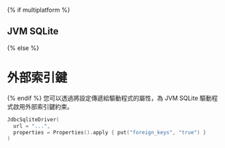 {% if multiplatform %}
## JVM SQLite
{% else %}
# 外部索引鍵
{% endif %}
您可以透過將設定傳遞給驅動程式的屬性，為 JVM SQLite 驅動程式啟用外部索引鍵約束。

```kotlin
JdbcSqliteDriver(
  url = "...", 
  properties = Properties().apply { put("foreign_keys", "true") }
)
```